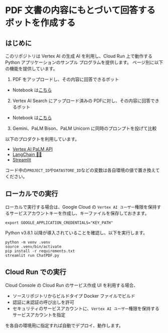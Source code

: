 # PDF 文書の内容にもとづいて回答するボットを作成する
## はじめに
このリポジトリは Vertex AI の生成 AI を利用し、Cloud Run 上で動作する Python アプリケーションのサンプル プログラムを提供します。
ページ別に以下の機能を提供しています。
1. PDF をアップロードし、その内容に回答できるボット
  - Notebook は[こちら](./notebook/DocQA_PaLM_LangChain.ipynb)
2. Vertex AI Search にアップロード済みの PDFに対し、その内容に回答できるボット
  - Notebook は[こちら](./notebook/DocQA_VertexAISearch.ipynb)
3. Gemini、PaLM Bison、PaLM Unicorn に同時のプロンプトを投げて比較

以下のプロダクトを利用しています。
- [Vertex AI PaLM API](https://cloud.google.com/vertex-ai/docs/generative-ai/learn/overview)
- [LangChain 🦜️🔗](https://python.langchain.com/docs/get_started/introduction.html)
- [Streamlit](https://streamlit.io/)

コード中の`PROJECT_ID`や`DATASTORE_ID`などの変数は各自環境の値で置き換えてください。

## ローカルでの実行
ローカルで実行する場合は、Google Cloud の `Vertex AI ユーザー`権限を保持するサービスアカウントキーを作成し、キーファイルを保存しておきます。

```shell
export GOOGLE_APPLICATION_CREDENTIALS="KEY_PATH"
```
Python v3.8.1 以降が導入されていることを確認し、以下を実行します。 
```shell
python -m venv .venv
source .venv/bin/activate
pip install -r requirements.txt
streamlit run ChatPDF.py
```
## Cloud Run での実行

Cloud Console の Cloud Run のサービス作成 UI を利用する場合、
- ソースリポジトリからビルドタイプ Docker ファイルでビルド
- 認証に未認証の呼び出しを許可
- セキュリティのサービスアカウントに、`Vertex AI ユーザー`権限を保持するサービスアカウントを指定

を各自の環境用に指定すれば自動でデプロイ、動作します。
